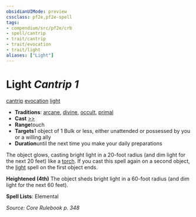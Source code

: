```yaml
---
obsidianUIMode: preview
cssclass: pf2e,pf2e-spell
tags:
- compendium/src/pf2e/crb
- spell/cantrip
- trait/cantrip
- trait/evocation
- trait/light
aliases: ["Light"]
---
```

# Light *Cantrip 1*   
[cantrip](../../Rules/traits/cantrip.md)  [evocation](../../Rules/traits/evocation.md)  [light](../../Rules/traits/light.md)  

- **Traditions**: [arcane](../../Rules/traits/arcane.md), [divine](../../Rules/traits/divine.md), [occult](../../Rules/traits/occult.md), [primal](../../Rules/traits/primal.md)
- **Cast** [>>](../../Rules/core-rulebook/chapter-9-playing-the-game.md#Actions "Two-Action") 
- **Range**touch
- **Targets**1 object of 1 Bulk or less, either unattended or possessed by you or a willing ally
- **Duration**until the next time you make your daily preparations

The object glows, casting bright light in a 20-foot radius (and dim light for the next 20 feet) like a [torch](../equipment/items/torch.md). If you cast this spell again on a second object, the [light](../../../..//TTRPGShare-Pathfinder-2E-Vault/compendium/spells/light.md) spell on the first object ends.

**Heightened (4th)** The object sheds bright light in a 60-foot radius (and dim light for the next 60 feet).

**Spell Lists**: Elemental

*Source: Core Rulebook p. 348*